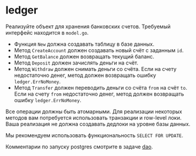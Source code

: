 # ledger

Реализуйте объект для хранения банковских счетов. Требуемый интерфейс находится в `model.go`.

- Функция `New` должна создавать таблицу в базе данных.
- Метод `CreateAccount` должен создавать новый счёт с заданным `id`.
- Метод `GetBalance` должен возвращать текущий баланс.
- Метод `Deposit` должен зачислять деньги на счёт.
- Метод `Withdraw` должен снимать деньги со счёта.
  Если на счету недостаточно денег, метод должен возвращать ошибку `ledger.ErrNoMoney`.
- Метод `Transfer` должен переводить деньги со счёта `from` на счёт `to`.
  Если на счету `from` недостаточно денег, метод должен возвращать ошибку `ledger.ErrNoMoney`.

Все операции должны быть атомарными. Для реализации некоторых методов
вам потребуется использовать транзакции и row-level локи. Ваша реализация не должна создавать дедлоки на уровне базы данных.

Мы рекомендуем использовать функциональность `SELECT FOR UPDATE`.

Комментарии по запуску postgres смотрите в задаче [dao](../dao/).
